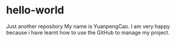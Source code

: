 # hello-world
Just another repository
My name is YuanpengCao. I am very happy because i have learnt how to use the GitHub to manage my project.

